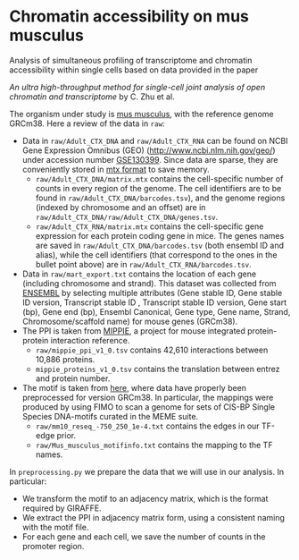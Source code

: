 # Chromatin accessibility on mus musculus

Analysis of simultaneous profiling of transcriptome and chromatin accessibility within single cells based on data provided in the paper

*An ultra high-throughput method for single-cell joint analysis of open chromatin and transcriptome* by C. Zhu et al. 

The organism under study is [mus musculus](https://www.ncbi.nlm.nih.gov/Taxonomy/Browser/wwwtax.cgi?mode=Info&id=10090), with the reference genome GRCm38. Here a review of the data in `raw`:

- Data in `raw/Adult_CTX_DNA` and `raw/Adult_CTX_RNA` can be found on NCBI Gene Expression Omnibus (GEO) (http://www.ncbi.nlm.nih.gov/geo/) under accession number [GSE130399](https://www.ncbi.nlm.nih.gov/geo/query/acc.cgi?acc=GSE130399). Since data are sparse, they are conveniently stored in  [mtx format](https://math.nist.gov/MatrixMarket/formats.html) to save memory. 
   - `raw/Adult_CTX_DNA/matrix.mtx` contains the cell-specific number of counts in every region of the genome.  The cell identifiers are to be found in `raw/Adult_CTX_DNA/barcodes.tsv`), and the genome regions (indexed by chromosome and an offset) are in `raw/Adult_CTX_DNA/raw/Adult_CTX_DNA/genes.tsv`.
   - `raw/Adult_CTX_RNA/matrix.mtx` contains the cell-specific gene expression for each protein coding gene in mice. The genes names are saved in `raw/Adult_CTX_DNA/barcodes.tsv` (both ensembl ID and alias), while the cell identifiers (that correspond to the ones in the bullet point above) are in `raw/Adult_CTX_RNA/barcodes.tsv`. 
- Data in `raw/mart_export.txt` contains the location of each gene (including chromosome and strand). This dataset was collected from [ENSEMBL](http://useast.ensembl.org/biomart/martview/) by selecting multiple attributes (Gene stable ID, Gene stable ID version, Transcript stable ID , Transcript stable ID version, Gene start (bp), Gene end (bp), Ensembl Canonical, Gene type, Gene name, Strand, Chromosome/scaffold name) for mouse genes (GRCm38). 
- The PPI is taken from [MIPPIE](http://cbdm-01.zdv.uni-mainz.de/~galanisl/mippie/download.php), a project for mouse integrated protein-protein interaction reference. 
   - `raw/mippie_ppi_v1_0.tsv` contains 42,610 interactions between 10,886 proteins. 
   - `mippie_proteins_v1_0.tsv` contains the translation between entrez and protein number. 
- The motif is taken from [here](https://sites.google.com/a/channing.harvard.edu/kimberlyglass/tools/resources?authuser=0), where data have properly been preprocessed for version GRCm38. In particular, the mappings were produced by using FIMO to scan a genome for sets of  CIS-BP Single Species DNA-motifs curated in the MEME suite. 
    - `raw/mm10_reseq_-750_250_1e-4.txt` contains the edges in our TF-edge prior. 
    - `raw/Mus_musculus_motifinfo.txt` contains the mapping to the TF names. 

In `preprocessing.py` we prepare the data that we will use in our analysis. In particular:

- We transform the motif to an adjacency matrix, which is the format required by GIRAFFE. 
- We extract the PPI in adjacency matrix form, using a consistent naming with the motif file.
- For each gene and each cell, we save the number of counts in the promoter region. 